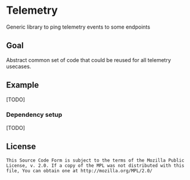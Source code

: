 # Telemetry
Generic library to ping telemetry events to some endpoints

## Goal
Abstract common set of code that could be reused for all telemetry usecases.

## Example
[TODO]

### Dependency setup
[TODO]

## License

    This Source Code Form is subject to the terms of the Mozilla Public
    License, v. 2.0. If a copy of the MPL was not distributed with this
    file, You can obtain one at http://mozilla.org/MPL/2.0/
